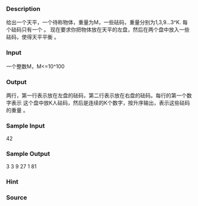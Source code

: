 
### Description
给出一个天平，一个待称物体，重量为M，一些砝码，重量分别为1,3,9...3^K.
每个砝码只有一个 。
现在要求你把物体放在天平的左盘，然后在两个盘中放入一些砝码，使得天平平衡 。


### Input
一个整数M，M<=10^100


### Output
两行，第一行表示放在左盘的砝码，第二行表示放在右盘的砝码。每行的第一个数字表示
这个盘中放K人砝码，然后是连续的K个数字，按升序输出，表示这些砝码的重量 。

### Sample Input
42
### Sample Output
3 3 9 27
1 81
### Hint

### Source
